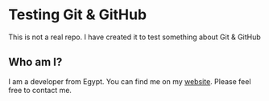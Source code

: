 Testing Git & GitHub
====================

This is not a real repo. I have created it to test something about Git & GitHub

## Who am I?
I am a developer from Egypt. You can find me on my [website](http://www.developsmith.com). Please feel free to contact me.